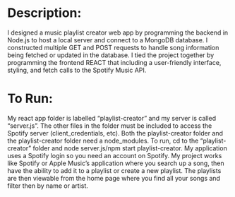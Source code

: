 # Description:
I designed a music playlist creator web app by programming the backend in Node.js to host a local server and connect to a MongoDB database. I constructed multiple 
GET and POST requests to handle song information being fetched or updated in the database. I tied the project together by programming the frontend REACT that 
including a user-friendly interface, styling, and fetch calls to the Spotify Music API.

# To Run:
My react app folder is labelled “playlist-creator” and my server is called
“server.js”. The other files in the folder must be included to access the Spotify server
(client_credentials, etc). Both the playlist-creator folder and the playlist-creator folder need
a node_modules. To run, cd to the “playlist-creator” folder and node server.js/npm start
playlist-creator. My application uses a Spotify login so you need an account on Spotify. My
project works like Spotify or Apple Music’s application where you search up a song, then have
the ability to add it to a playlist or create a new playlist. The playlists are then viewable from the
home page where you find all your songs and filter then by name or artist.
